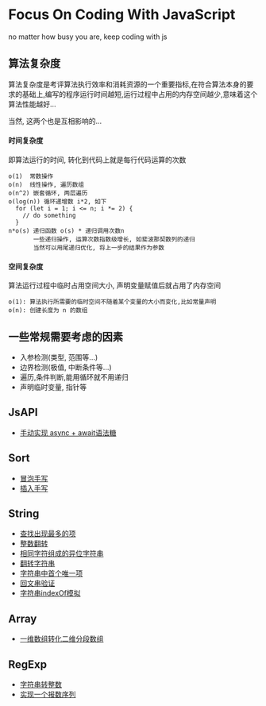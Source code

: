 # Focus On Coding With JavaScript
no matter how busy you are, keep coding with js

## 算法复杂度
算法复杂度是考评算法执行效率和消耗资源的一个重要指标,在符合算法本身的要求的基础上,编写的程序运行时间越短,运行过程中占用的内存空间越少,意味着这个算法性能越好...

当然, 这两个也是互相影响的...
#### 时间复杂度
即算法运行的时间, 转化到代码上就是每行代码运算的次数
```
o(1)  常数操作
o(n)  线性操作, 遍历数组
o(n^2) 嵌套循环, 两层遍历
o(log(n)) 循环递增数 i*2, 如下
  for (let i = 1; i <= n; i *= 2) {
    // do something
  }
n*o(s) 递归函数 o(s) * 递归调用次数n
       一些递归操作, 运算次数指数级增长, 如斐波那契数列的递归
       当然可以用尾递归优化, 将上一步的结果作为参数
```
#### 空间复杂度
算法运行过程中临时占用空间大小, 声明变量赋值后就占用了内存空间
```
o(1): 算法执行所需要的临时空间不随着某个变量的大小而变化,比如常量声明
o(n): 创建长度为 n 的数组
```

## 一些常规需要考虑的因素
- 入参检测(类型, 范围等...)
- 边界检测(极值, 中断条件等...)
- 遍历,条件判断,能用循环就不用递归
- 声明临时变量, 指针等

## JsAPI
- [手动实现 async + await语法糖](https://github.com/appleguardu/coding/issues/7)

## Sort
- [冒泡手写](https://github.com/appleguardu/coding/issues/4)
- [插入手写](https://github.com/appleguardu/coding/issues/5)

## String
- [查找出现最多的项](https://github.com/appleguardu/coding/issues/1)
- [整数翻转](https://github.com/appleguardu/coding/issues/2)
- [相同字符组成的异位字符串](https://github.com/appleguardu/coding/issues/3)
- [翻转字符串](https://github.com/appleguardu/coding/issues/10)
- [字符串中首个唯一项](https://github.com/appleguardu/coding/issues/11)
- [回文串验证](https://github.com/appleguardu/coding/issues/12)
- [字符串indexOf模拟](https://github.com/appleguardu/coding/issues/13)

## Array
- [一维数组转化二维分段数组](https://github.com/appleguardu/coding/issues/6)

## RegExp
- [字符串转整数](https://github.com/appleguardu/coding/issues/8)
- [实现一个报数序列](https://github.com/appleguardu/coding/issues/9)